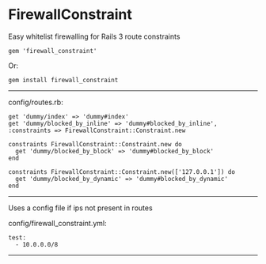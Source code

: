 FirewallConstraint
========

Easy whitelist firewalling for Rails 3 route constraints

    gem 'firewall_constraint'

Or:

    gem install firewall_constraint

-----

config/routes.rb:

    get 'dummy/index' => 'dummy#index'
    get 'dummy/blocked_by_inline' => 'dummy#blocked_by_inline', :constraints => FirewallConstraint::Constraint.new
  
    constraints FirewallConstraint::Constraint.new do
      get 'dummy/blocked_by_block' => 'dummy#blocked_by_block'
    end
  
    constraints FirewallConstraint::Constraint.new(['127.0.0.1']) do
      get 'dummy/blocked_by_dynamic' => 'dummy#blocked_by_dynamic'
    end

----

Uses a config file if ips not present in routes

config/firewall_constraint.yml:

    test:
      - 10.0.0.0/8

----